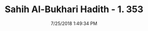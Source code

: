 ---
title        : "Sahih Al-Bukhari Hadith - 1. 353"
date         : 7/25/2018 1:49:34 PM
draft        : false
type         : "hadith"
layout       : "hadith"
BookCode     : "SHB"
VolumeNumber : "1"
HadithNumber : "353"
categories  :  ["Prayer-Offering prayers with a single garment"]
tags  :  ["Abu Murra"]
---